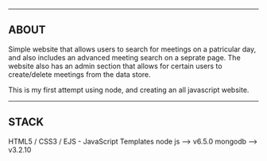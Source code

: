---------------------------------------
ABOUT
---------------------------------------

Simple website that allows users to search for meetings on a patricular day, and also includes an advanced meeting search on a seprate page. 
The website also has an admin section that allows for certain users to create/delete meetings from the data store.

This is my first attempt using node, and creating an all javascript website.

---------------------------------------
STACK
---------------------------------------
HTML5 / CSS3 / EJS - JavaScript Templates
node js   --> v6.5.0
mongodb   --> v3.2.10
